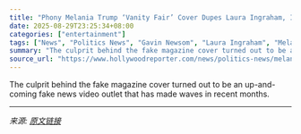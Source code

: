 ```yaml
---
title: "Phony Melania Trump ‘Vanity Fair’ Cover Dupes Laura Ingraham, Inspires Spoof From Gavin Newsom"
date: 2025-08-29T23:25:34+08:00
categories: ["entertainment"]
tags: ["News", "Politics News", "Gavin Newsom", "Laura Ingraham", "Melania Trump"]
summary: "The culprit behind the fake magazine cover turned out to be an up-and-coming fake news video outlet that has made waves in recent months."
source_url: "https://www.hollywoodreporter.com/news/politics-news/melania-trump-vanity-fair-cover-laura-ingraham-gavin-newsom-1236357406/"
---
```


The culprit behind the fake magazine cover turned out to be an up-and-coming fake news video outlet that has made waves in recent months.

---

*来源: [原文链接](https://www.hollywoodreporter.com/news/politics-news/melania-trump-vanity-fair-cover-laura-ingraham-gavin-newsom-1236357406/)*
